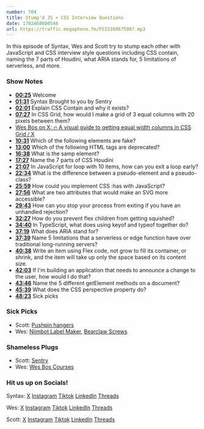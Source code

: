 ```yaml
---
number: 704
title: Stump'd JS + CSS Interview Questions 
date: 1702468800546
url: https://traffic.megaphone.fm/FSI5369675987.mp3
---
```


In this episode of Syntax, Wes and Scott try to stump each other with JavaScript and CSS interview style questions including CSS contain, naming the 7 parts of Houdini, what ARIA stands for, 5 limitations of serverless, and more.

### Show Notes

* **[00:25](#t=00:25)** Welcome
* **[01:31](#t=01:31)** Syntax Brought to you by Sentry
* **[02:01](#t=02:01)** Explain CSS Contain and why it exists?
* **[07:27](#t=07:27)** In CSS Grid, how would I make a grid of 3 equal columns with 20 pixels between them?
* [Wes Bos on X: 🔥 A visual guide to getting equal width columns in CSS Grid / X](https://twitter.com/wesbos/status/1256229763225657348)
* **[10:31](#t=10:31)** Which of the following elements are fake?
* **[13:00](#t=13:00)** Which of the following HTML tags are deprecated?
* **[16:38](#t=16:38)** What is the samp element?
* **[17:27](#t=17:27)** Name the 7 parts of CSS Houdini
* **[21:07](#t=21:07)** In JavaScript for loop with 10 items, how can you exit a loop early?
* **[22:34](#t=22:34)** What is the difference between a pseudo-element and a pseudo-class?
* **[25:59](#t=25:59)** How could you implement CSS :has with JavaScript?
* **[27:56](#t=27:56)** What are two attributes that would make an SVG more accessible?
* **[29:43](#t=29:43)** How can you stop your process from exiting if you have an unhandled rejection?
* **[32:27](#t=32:27)** How do you prevent flex children from getting squished?
* **[34:40](#t=34:40)** In TypeScript, what does using keyof and typeof together do?
* **[37:19](#t=37:19)** What does ARIA stand for?
* **[37:39](#t=37:39)** Name 5 limitations that a serverless or edge function have over traditional long-running servers?
* **[40:38](#t=40:38)** Write an item using Flex code, not grow to fill its container, or shrink, and the item will take up only the space based on its content size.
* **[42:03](#t=42:03)** If I'm building an application that needs to announce a change to the user, how would I do that?
* **[43:46](#t=43:46)** Name the 5 different getElement methods on a document?
* **[45:39](#t=45:39)** What does the CSS perspective property do?
* **[48:23](#t=48:23)** Sick picks

### Sick Picks

- Scott: [Pushpin hangers](https://amzn.to/3T280mh)
- Wes: [Niimbot Label Maker](https://amzn.to/3NrAQcn), [Bearclaw Screws](https://www.amazon.ca/laffeya-Picture-Hanging-Bearclaw-Decorations/dp/B0BDLWNH5W/ref=sr_1_6?crid=34F92PAL21FN3&keywords=bearclaw+hanger&qid=1701712316&sprefix=bear+claw+hang,aps,107&sr=8-6)


### Shameless Plugs

- Scott: [Sentry](https://sentry.io)
- Wes: [Wes Bos Courses](https://wesbos.com/courses)

### Hit us up on Socials!

Syntax: [X](https://twitter.com/syntaxfm) [Instagram](https://www.instagram.com/syntax_fm/) [Tiktok](https://www.tiktok.com/@syntaxfm) [LinkedIn](https://www.linkedin.com/company/96077407/admin/feed/posts/) [Threads](https://www.threads.net/@syntax_fm)

Wes: [X](https://twitter.com/wesbos) [Instagram](https://www.instagram.com/wesbos/) [Tiktok](https://www.tiktok.com/@wesbos) [LinkedIn](https://www.linkedin.com/in/wesbos/) [Threads](https://www.threads.net/@wesbos)

Scott: [X](https://twitter.com/stolinski) [Instagram](https://www.instagram.com/stolinski/) [Tiktok](https://www.tiktok.com/@stolinski) [LinkedIn](https://www.linkedin.com/in/stolinski/) [Threads](https://www.threads.net/@stolinski)
